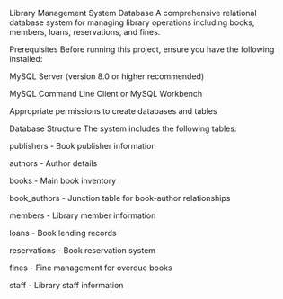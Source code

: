 Library Management System Database
A comprehensive relational database system for managing library operations including books, members, loans, reservations, and fines.

Prerequisites
Before running this project, ensure you have the following installed:

MySQL Server (version 8.0 or higher recommended)

MySQL Command Line Client or MySQL Workbench

Appropriate permissions to create databases and tables

Database Structure
The system includes the following tables:

publishers - Book publisher information

authors - Author details

books - Main book inventory

book_authors - Junction table for book-author relationships

members - Library member information

loans - Book lending records

reservations - Book reservation system

fines - Fine management for overdue books

staff - Library staff information
